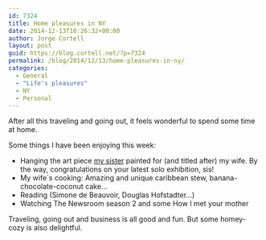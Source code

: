 ```yaml
---
id: 7324
title: Home pleasures in NY
date: 2014-12-13T16:26:32+00:00
author: Jorge Cortell
layout: post
guid: https://blog.cortell.net/?p=7324
permalink: /blog/2014/12/13/home-pleasures-in-ny/
categories:
  - General
  - "Life's pleasures"
  - NY
  - Personal
---
```

After all this traveling and going out, it feels wonderful to spend some time at home.

Some things I have been enjoying this week:

  * Hanging the art piece <a title="https://mery.cortell.net/" href="https://mery.cortell.net/" target="_blank">my sister</a> painted for (and titled after) my wife. By the way, congratulations on your latest solo exhibition, sis!
  * My wife`s cooking: Amazing and unique caribbean stew, banana-chocolate-coconut cake...
  * Reading (Simone de Beauvoir, Douglas Hofstadter...)
  * Watching The Newsroom season 2 and some How I met your mother

Traveling, going out and business is all good and fun. But some homey-cozy is also delightful.